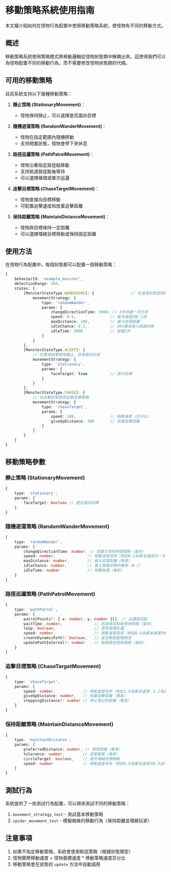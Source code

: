 # 移動策略系統使用指南

本文檔介紹如何在怪物行為配置中使用移動策略系統，使怪物有不同的移動方式。

## 概述

移動策略系統使用策略模式將移動邏輯從怪物狀態類中解耦出來。這使得我們可以為怪物配置不同的移動行為，而不需要修改怪物狀態類的代碼。

## 可用的移動策略

目前系統支持以下幾種移動策略：

1. **靜止策略 (StationaryMovement)**：
   - 怪物保持靜止，可以選擇是否面向目標
   
2. **隨機遊蕩策略 (RandomWanderMovement)**：
   - 怪物在指定範圍內隨機移動
   - 支持閒置狀態，怪物會停下來休息
   
3. **路徑巡邏策略 (PathPatrolMovement)**：
   - 怪物沿著指定路徑點移動
   - 支持抵達路徑點後等待
   - 可以選擇循環或單次巡邏
   
4. **追擊目標策略 (ChaseTargetMovement)**：
   - 怪物直接向目標移動
   - 可配置追擊速度和放棄追擊距離
   
5. **保持距離策略 (MaintainDistanceMovement)**：
   - 怪物與目標保持一定距離
   - 可以選擇環繞目標移動或保持固定距離

## 使用方法

在怪物行為配置中，每個狀態都可以配置一個移動策略：

```typescript
{
    behaviorId: 'example_monster',
    detectionRange: 200,
    states: {
        [MonsterStateType.WANDERING]: {                // 在遊蕩狀態使用隨機移動
            movementStrategy: {
                type: 'randomWander',
                params: {
                    changeDirectionTime: 3000, // 3秒改變一次方向
                    speed: 0.5,               // 基本速度的0.5倍
                    maxDistance: 200,         // 最大遊蕩距離
                    idleChance: 0.3,          // 30%機率進入閒置狀態
                    idleTime: 2000            // 閒置2秒
                }
            }
        },
        [MonsterStateType.ALERT]: {
            // 在警戒狀態使用靜止，但會面向玩家
            movementStrategy: {
                type: 'stationary',
                params: {
                    faceTarget: true          // 面向目標
                }
            }
        },
        [MonsterStateType.CHASE]: {
            // 在追擊狀態使用追擊目標策略
            movementStrategy: {
                type: 'chaseTarget',
                params: {
                    speed: 100,               // 移動速度（百分比）
                    giveUpDistance: 300       // 放棄追擊距離
                }
            }
        }
    }
}
```

## 移動策略參數

### 靜止策略 (StationaryMovement)
```typescript
{
    type: 'stationary',
    params: {
        faceTarget: boolean // 是否面向目標
    }
}
```

### 隨機遊蕩策略 (RandomWanderMovement)
```typescript
{
    type: 'randomWander',
    params: {
        changeDirectionTime: number, // 改變方向的時間間隔（毫秒）
        speed: number,              // 移動速度倍率（例如0.5為基本速度的一半）
        maxDistance: number,        // 最大遊蕩距離（像素）
        idleChance: number,         // 進入閒置狀態的機率（0-1）
        idleTime: number            // 閒置時間（毫秒）
    }
}
```

### 路徑巡邏策略 (PathPatrolMovement)
```typescript
{
    type: 'pathPatrol',
    params: {
        patrolPoints?: { x: number, y: number }[], // 巡邏路徑點
        waitTime: number,              // 到達路徑點後等待時間（毫秒）
        loop: boolean,                 // 是否循環巡邏
        speed: number,                 // 移動速度倍率（例如0.8為基本速度的0.8倍）
        createDynamicPath?: boolean,   // 是否動態創建路徑
        updatePathInterval?: number    // 動態路徑更新間隔（毫秒）
    }
}
```

### 追擊目標策略 (ChaseTargetMovement)
```typescript
{
    type: 'chaseTarget',
    params: {
        speed: number,            // 移動速度倍率（例如1.0為基本速度，1.2為基本速度的1.2倍）
        giveUpDistance: number,   // 放棄追擊距離（像素）
        stoppingDistance?: number // 停止靠近的距離（像素）
    }
}
```

### 保持距離策略 (MaintainDistanceMovement)
```typescript
{
    type: 'maintainDistance',
    params: {
        preferredDistance: number, // 理想距離（像素）
        tolerance: number,        // 容差範圍（像素）
        circleTarget: boolean,    // 是否環繞目標移動
        speed: number             // 移動速度倍率（例如0.9為基本速度的0.9倍）
    }
}
```

## 測試行為

系統提供了一些測試行為配置，可以用來測試不同的移動策略：

1. `movement_strategy_test` - 測試基本移動策略
2. `spider_movement_test` - 模擬蜘蛛的移動行為（保持距離並環繞玩家）

## 注意事項

1. 如果不指定移動策略，系統會使用默認策略（根據狀態類型）
2. 怪物實際移動速度 = 怪物基礎速度 * 移動策略速度百分比
3. 移動策略會在狀態的 `update` 方法中自動調用

